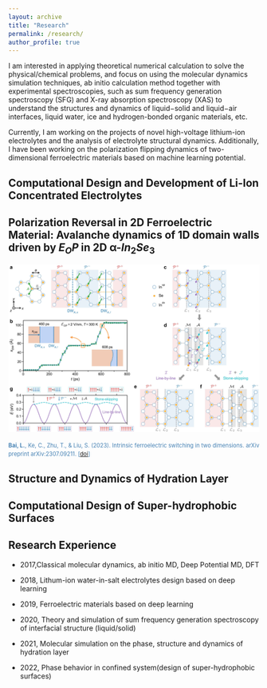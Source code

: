 ```yaml
---
layout: archive
title: "Research"
permalink: /research/
author_profile: true
---
```


I am interested in applying theoretical numerical calculation to solve the physical/chemical problems, and focus on using the molecular dynamics simulation techniques, ab initio calculation method together with experimental spectroscopies, such as sum frequency generation spectroscopy (SFG) and X-ray absorption spectroscopy (XAS) to understand the structures and dynamics of liquid−solid and liquid−air interfaces, liquid water, ice and hydrogen-bonded organic materials, etc.

Currently, I am working on the projects of novel high-voltage lithium-ion electrolytes and the analysis of electrolyte structural dynamics. Additionally, I have been working on the polarization flipping dynamics of two-dimensional ferroelectric materials based on machine learning potential.

## Computational Design and Development of Li-Ion Concentrated Electrolytes

<!-- <img src="/images/polyelectrolyte_fig.png" alt="" width="500"/>

Li-ion battery electrolytes with enhanced transport properties may enable batteries with higher energy and power densities. I use molecular dynamics simulations to study how these macroscopic transport quantities arise from molecular-level interactions between ions in solution. Using the theoretical developments described below, I rigorously quantify ion correlations in the electrolyte, which can substantially impact macroscopic transport but are challenging to measure experimentally. The aim of this work is to provide insight into the types of electrolyte formulations which may yield high conductivity, high cation transference number, or facile transport under low temperature conditions. My work thus far has in particular explored the transport properties of nonaqueous polyelectrolyte solutions and polymerized ionic liquids.

<span style="color:steelblue; font-size:0.8em;">**K. D. Fong**, J. Self, B. D. McCloskey, K. A. Persson. “Onsager
Transport Coefficients and Transference Numbers in Polyelectrolyte
Solutions and Polymerized Ionic Liquids.” *Macromolecules*, 2020, 53,
21: 9503-9512. [[doi](https://doi.org/10.1021/acs.macromol.0c02001)]</span> -->



## Polarization Reversal in 2D Ferroelectric Material: Avalanche dynamics of 1D domain walls driven by $E_OP$ in 2D α-$In_2$$Se_3$

<img src="/images/Avalanche dynamics of 1D domain walls.jpg" alt="" width="700"/>

<span style="color:steelblue; font-size:0.8em;">  **Bai, L.**, Ke, C., Zhu, T., & Liu, S. (2023). Intrinsic ferroelectric switching in two dimensions. arXiv preprint arXiv:2307.09211. [[doi](
https://doi.org/10.48550/arXiv.2307.09211)]</span>

## Structure and Dynamics of Hydration Layer

## Computational Design of Super-hydrophobic Surfaces



## Research Experience

* 2017,Classical molecular dynamics, ab initio MD, Deep Potential MD, DFT  

* 2018, Lithum-ion water-in-salt electrolytes design based on deep learning  

* 2019, Ferroelectric materials based on deep learning  

* 2020, Theory and simulation of sum frequency generation spectroscopy of interfacial structure (liquid/solid)  

* 2021, Molecular simulation on the phase, structure and dynamics of hydration layer  

* 2022, Phase behavior in confined system(design of super-hydrophobic surfaces)
